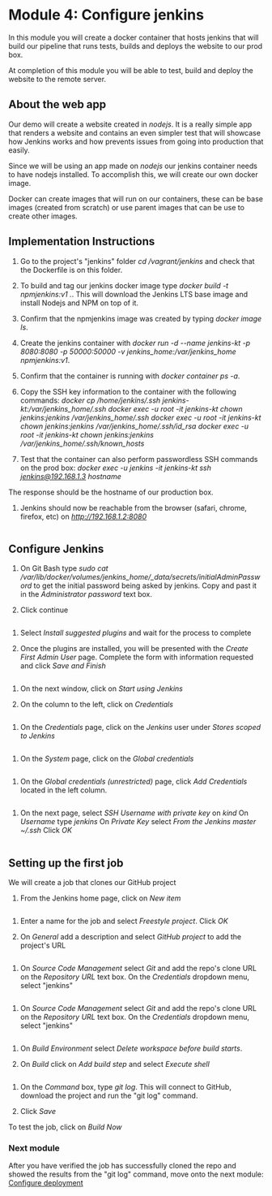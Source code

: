 # Module 4: Configure jenkins

In this module you will create a docker container that hosts jenkins that will build our pipeline that runs tests, builds and deploys the website to our prod box.

At completion of this module you will be able to test, build and deploy the website to the remote server.

##  About the web app
Our demo will create a website created in *nodejs*. It is a really simple app that renders a website and contains an even simpler test that will showcase how Jenkins works and how prevents issues from going into production that easily.

Since we will be using an app made on *nodejs* our jenkins container needs to have nodejs installed.
To accomplish this, we will create our own docker image.

Docker can create images that will run on our containers, these can be base images (created from scratch) or use parent images that can be use to create other images.


## Implementation Instructions


1. Go to the project's "jenkins" folder *cd /vagrant/jenkins* and check that the Dockerfile is on this folder.

1. To build and tag our jenkins docker image type *docker build -t npmjenkins:v1 .*.
This will download the Jenkins LTS base image and install Nodejs and NPM on top of it.

1. Confirm that the npmjenkins image was created by typing *docker image ls*.

1. Create the jenkins container with
*docker run -d --name jenkins-kt -p 8080:8080 -p 50000:50000 -v jenkins_home:/var/jenkins_home npmjenkins:v1*.

1. Confirm that the container is running with *docker container ps -a*.

1. Copy the SSH key information to the container with the following commands:
*docker cp /home/jenkins/.ssh jenkins-kt:/var/jenkins_home/.ssh*
*docker exec -u root -it jenkins-kt chown jenkins:jenkins /var/jenkins_home/.ssh*
*docker exec -u root -it jenkins-kt chown jenkins:jenkins /var/jenkins_home/.ssh/id_rsa*
*docker exec -u root -it jenkins-kt chown jenkins:jenkins /var/jenkins_home/.ssh/known_hosts*

1. Test that the container can also perform passwordless SSH commands on the prod box:
*docker exec -u jenkins -it jenkins-kt ssh jenkins@192.168.1.3 hostname*

The response should be the hostname of our production box.

1. Jenkins should now be reachable from the browser (safari, chrome, firefox, etc) on *http://192.168.1.2:8080*

	<img src="images/jenkins_first_run.png" alt="" width="">


## Configure Jenkins

1. On Git Bash type *sudo cat /var/lib/docker/volumes/jenkins_home/_data/secrets/initialAdminPassword* to get the initial password being asked by jenkins.
Copy and past it in the *Administrator password* text box.

1. Click continue

<img src="images/jenkins_admin_pass.png" alt="" width="">

1. Select *Install suggested plugins* and wait for the process to complete

1. Once the plugins are installed, you will be presented with the *Create First Admin User* page.
Complete the form with information requested and click *Save and Finish*

<img src="images/admin_info.png" alt="" width="">

1. On the next window, click on *Start using Jenkins*

1. On the column to the left, click on *Credentials*

<img src="images/main_to_credentials.png" alt="" width="">

1. On the *Credentials* page, click on the *Jenkins* user under *Stores scoped to Jenkins*

<img src="images/credentials_page.png" alt="" width="">

1. On the *System* page, click on the *Global credentials*

<img src="images/credentials_global.png" alt="" width="">

1. On the *Global credentials (unrestricted)* page, click *Add Credentials* located in the left column.

<img src="images/add_credentials.png" alt="" width="">

1. On the next page, select *SSH Username with private key* on *kind*
On *Username* type *jenkins*
On *Private Key* select *From the Jenkins master ~/.ssh*
Click *OK*     

<img src="images/credential_info.png" alt="" width="">


## Setting up the first job

We will create a job that clones our GitHub project

1. From the Jenkins home page, click on *New item*

<img src="images/new_item.png" alt="" width="">

1. Enter a name for the job and select *Freestyle project*. Click *OK*

1. On *General* add a description and select *GitHub project* to add the project's URL

<img src="images/job1_general.png" alt="" width="">

1. On *Source Code Management* select *Git* and add the repo's clone URL on the *Repository URL* text box.
On the *Credentials* dropdown menu, select "jenkins"

<img src="images/job1_scm.png" alt="" width="">

1. On *Source Code Management* select *Git* and add the repo's clone URL on the *Repository URL* text box.
On the *Credentials* dropdown menu, select "jenkins"

<img src="images/job1_scm.png" alt="" width="">

1. On *Build Environment* select *Delete workspace before build starts*.

1. On *Build* click on *Add build step* and select *Execute shell*

<img src="images/job1_build_executeShell.png" alt="" width="">

1. On the *Command* box, type *git log*. This will connect to GitHub, download the project and run the "git log" command.

1. Click *Save*

To test the job, click on *Build Now*


### Next module


After you have verified the job has successfully cloned the repo and showed the results from the "git log" command, move onto the next module: [Configure deployment](../05_RunProject)
